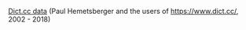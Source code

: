 [Dict.cc data](https://www1.dict.cc/translation_file_request.php) (Paul Hemetsberger and the users of https://www.dict.cc/, 2002 - 2018)
